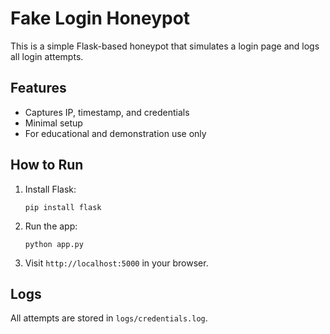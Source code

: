 # Fake Login Honeypot

This is a simple Flask-based honeypot that simulates a login page and logs all login attempts.

## Features
- Captures IP, timestamp, and credentials
- Minimal setup
- For educational and demonstration use only

## How to Run

1. Install Flask:
   ```
   pip install flask
   ```

2. Run the app:
   ```
   python app.py
   ```

3. Visit `http://localhost:5000` in your browser.

## Logs

All attempts are stored in `logs/credentials.log`.
